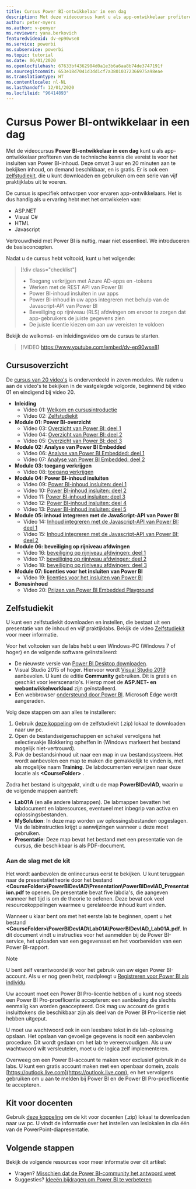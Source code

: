 ```yaml
---
title: Cursus Power BI-ontwikkelaar in een dag
description: Met deze videocursus kunt u als app-ontwikkelaar profiteren van de technische kennis die vereist is om Power BI-inhoud in te sluiten.
author: peter-myers
ms.author: v-pemyer
ms.reviewer: yana.berkovich
featuredvideoid: dv-ep90wse8
ms.service: powerbi
ms.subservice: powerbi
ms.topic: tutorial
ms.date: 06/01/2020
ms.openlocfilehash: 67633bf4362984d0a1e3b6a6aa8b74de3747191f
ms.sourcegitcommit: 653e18d7041d3dd1cf7a38010372366975a98eae
ms.translationtype: HT
ms.contentlocale: nl-NL
ms.lasthandoff: 12/01/2020
ms.locfileid: "96414893"
---
```

# <a name="power-bi-developer-in-a-day-course"></a>Cursus Power BI-ontwikkelaar in een dag

Met de videocursus **Power BI-ontwikkelaar in een dag** kunt u als app-ontwikkelaar profiteren van de technische kennis die vereist is voor het insluiten van Power BI-inhoud. Deze omvat 3 uur en 20 minuten aan te bekijken inhoud, on demand beschikbaar, en is gratis. Er is ook een [zelfstudiekit](#self-study-kit), die u kunt downloaden en gebruiken om een serie van vijf praktijklabs uit te voeren.

De cursus is specifiek ontworpen voor ervaren app-ontwikkelaars. Het is dus handig als u ervaring hebt met het ontwikkelen van:

- ASP.NET
- Visual C#
- HTML
- Javascript

Vertrouwdheid met Power BI is nuttig, maar niet essentieel. We introduceren de basisconcepten.

Nadat u de cursus hebt voltooid, kunt u het volgende:

> [!div class="checklist"]
> - Toegang verkrijgen met Azure AD-apps en -tokens
> - Werken met de REST API van Power BI
> - Power BI-inhoud insluiten in uw apps
> - Power BI-inhoud in uw apps integreren met behulp van de Javascript-API van Power BI
> - Beveiliging op rijniveau (RLS) afdwingen om ervoor te zorgen dat app-gebruikers de juiste gegevens zien
> - De juiste licentie kiezen om aan uw vereisten te voldoen

Bekijk de welkomst- en inleidingsvideo om de cursus te starten.

> [!VIDEO https://www.youtube.com/embed/dv-ep90wse8]

## <a name="course-outline"></a>Cursusoverzicht

De [cursus van 20 video's](https://www.youtube.com/playlist?list=PL1N57mwBHtN1AGWHnJMhtvJCIG_IlC07D) is onderverdeeld in zeven modules. We raden u aan de video's te bekijken in de vastgelegde volgorde, beginnend bij video 01 en eindigend bij video 20.

- **Inleiding**
  - Video 01: [Welkom en cursusintroductie](https://www.youtube.com/watch?v=dv-ep90wse8&list=PL1N57mwBHtN1AGWHnJMhtvJCIG_IlC07D)
  - Video 02: [Zelfstudiekit](https://www.youtube.com/watch?v=X0P9Mdqx7sY&list=PL1N57mwBHtN1AGWHnJMhtvJCIG_IlC07D)
- **Module 01: Power BI-overzicht**
  - Video 03: [Overzicht van Power BI: deel 1](https://www.youtube.com/watch?v=LD3RlDdRi-0&list=PL1N57mwBHtN1AGWHnJMhtvJCIG_IlC07D)
  - Video 04: [Overzicht van Power BI: deel 2](https://www.youtube.com/watch?v=jmHXlHI5hn0&list=PL1N57mwBHtN1AGWHnJMhtvJCIG_IlC07D)
  - Video 05: [Overzicht van Power BI: deel 3](https://www.youtube.com/watch?v=uujSR_7cfL4&list=PL1N57mwBHtN1AGWHnJMhtvJCIG_IlC07D)
- **Module 02: Analyse van Power BI Embedded**
  - Video 06: [Analyse van Power BI Embedded: deel 1](https://www.youtube.com/watch?v=2QBnfUwnuMk&list=PL1N57mwBHtN1AGWHnJMhtvJCIG_IlC07D)
  - Video 07: [Analyse van Power BI Embedded: deel 2](https://www.youtube.com/watch?v=7Jda5x7Qe7Q&list=PL1N57mwBHtN1AGWHnJMhtvJCIG_IlC07D)
- **Module 03: toegang verkrijgen**
  - Video 08: [toegang verkrijgen](https://www.youtube.com/watch?v=3dYCMTsDT3c&list=PL1N57mwBHtN1AGWHnJMhtvJCIG_IlC07D)
- **Module 04: Power BI-inhoud insluiten**
  - Video 09: [Power BI-inhoud insluiten: deel 1](https://www.youtube.com/watch?v=caKS8PQJnyo&list=PL1N57mwBHtN1AGWHnJMhtvJCIG_IlC07D)
  - Video 10: [Power BI-inhoud insluiten: deel 2](https://www.youtube.com/watch?v=XbYt8ZX3q9k&list=PL1N57mwBHtN1AGWHnJMhtvJCIG_IlC07D)
  - Video 11: [Power BI-inhoud insluiten: deel 3](https://www.youtube.com/watch?v=mXmFrHuYVh8&list=PL1N57mwBHtN1AGWHnJMhtvJCIG_IlC07D)
  - Video 12: [Power BI-inhoud insluiten: deel 4](https://www.youtube.com/watch?v=9YNm90K8FhA&list=PL1N57mwBHtN1AGWHnJMhtvJCIG_IlC07D)
  - Video 13: [Power BI-inhoud insluiten: deel 5](https://www.youtube.com/watch?v=hnZ7IWHrMFU&list=PL1N57mwBHtN1AGWHnJMhtvJCIG_IlC07D)
- **Module 05: inhoud integreren met de JavaScript-API van Power BI**
  - Video 14: [Inhoud integreren met de Javascript-API van Power BI: deel 1](https://www.youtube.com/watch?v=wmeEEHQmQqw&list=PL1N57mwBHtN1AGWHnJMhtvJCIG_IlC07D)
  - Video 15: [Inhoud integreren met de Javascript-API van Power BI: deel 2](https://www.youtube.com/watch?v=TSEjZl0dGfM&list=PL1N57mwBHtN1AGWHnJMhtvJCIG_IlC07D)
- **Module 06: beveiliging op rijniveau afdwingen**
  - Video 16: [beveiliging op rijniveau afdwingen: deel 1](https://www.youtube.com/watch?v=8O4hzGI8FFg&list=PL1N57mwBHtN1AGWHnJMhtvJCIG_IlC07D)
  - Video 17: [beveiliging op rijniveau afdwingen: deel 2](https://www.youtube.com/watch?v=8mxg8LtLx4I&list=PL1N57mwBHtN1AGWHnJMhtvJCIG_IlC07D)
  - Video 18: [beveiliging op rijniveau afdwingen: deel 3](https://www.youtube.com/watch?v=OdgtbIIM9pk&list=PL1N57mwBHtN1AGWHnJMhtvJCIG_IlC07D)
- **Module 07: licenties voor het insluiten van Power BI**
  - Video 19: [licenties voor het insluiten van Power BI](https://www.youtube.com/watch?v=ipmip6ARnks&list=PL1N57mwBHtN1AGWHnJMhtvJCIG_IlC07D)
- **Bonusinhoud**
  - Video 20: [Prijzen van Power BI Embedded Playground](https://www.youtube.com/watch?v=U3qeQRwWhRc&list=PL1N57mwBHtN1AGWHnJMhtvJCIG_IlC07D)

## <a name="self-study-kit"></a>Zelfstudiekit

U kunt een zelfstudiekit downloaden en instellen, die bestaat uit een presentatie van de inhoud en vijf praktijklabs. Bekijk de video [Zelfstudiekit](https://www.youtube.com/watch?v=X0P9Mdqx7sY) voor meer informatie.

Voor het voltooien van de labs hebt u een Windows-PC (Windows 7 of hoger) en de volgende software geïnstalleerd:

- De nieuwste versie van [Power BI Desktop downloaden](../fundamentals/desktop-get-the-desktop.md).
- Visual Studio 2015 of hoger. Hiervoor wordt [Visual Studio 2019](https://visualstudio.microsoft.com/downloads/) aanbevolen. U kunt de editie **Community** gebruiken. Dit is gratis en geschikt voor leerscenario's. Hierop moet de **ASP.NET- en webontwikkelworkload** zijn geïnstalleerd.
- Een webbrowser [ondersteund door Power BI](../fundamentals/power-bi-browsers.md). Microsoft Edge wordt aangeraden.

Volg deze stappen om aan alles te installeren:

1. Gebruik [deze koppeling](https://aka.ms/deviad-student) om de zelfstudiekit (.zip) lokaal te downloaden naar uw pc.
1. Open de bestandseigenschappen en schakel vervolgens het selectievakje Blokkering opheffen in (Windows markeert het bestand mogelijk niet-vertrouwd).
1. Pak de bestandsinhoud uit naar een map in uw bestandssysteem. Het wordt aanbevolen een map te maken die gemakkelijk te vinden is, met als mogelijke naam **Training**. De labdocumenten verwijzen naar deze locatie als **&lt;CourseFolder&gt;** .

Zodra het bestand is uitgepakt, vindt u de map **PowerBIDevIAD**, waarin u de volgende mappen aantreft:

- **Lab01A** (en alle andere labmappen). De labmappen bevatten het labdocument en labresources, eventueel met inbegrip van activa en oplossingsbestanden.
- **MySolution**: In deze map worden uw oplossingsbestanden opgeslagen. Via de labinstructies krijgt u aanwijzingen wanneer u deze moet gebruiken.
- **Presentatie**: Deze map bevat het bestand met een presentatie van de cursus, die beschikbaar is als PDF-document.

### <a name="get-started-with-the-kit"></a>Aan de slag met de kit

Het wordt aanbevolen de onlinecursus eerst te bekijken. U kunt teruggaan naar de presentatietheorie door het bestand **&lt;CourseFolder&gt;\PowerBIDevIAD\Presentation\PowerBIDevIAD_Presentation.pdf** te openen. De presentatie bevat five labdia's, die aangeven wanneer het tijd is om de theorie te oefenen. Deze bevat ook veel resourcekoppelingen waarmee u gerelateerde inhoud kunt vinden.

Wanneer u klaar bent om met het eerste lab te beginnen, opent u het bestand **&lt;CourseFolder&gt;\PowerBIDevIAD\Lab01A\PowerBIDevIAD_Lab01A.pdf**. In dit document vindt u instructies voor het aanmelden bij de Power BI-service, het uploaden van een gegevensset en het voorbereiden van een Power BI-rapport.

> [!NOTE]
> U bent zelf verantwoordelijk voor het gebruik van uw eigen Power BI-account. Als u er nog geen hebt, raadpleegt u [Registreren voor Power BI als individu](../fundamentals/service-self-service-signup-for-power-bi.md).
>
> Uw account moet een Power BI Pro-licentie hebben of u kunt nog steeds een Power BI Pro-proeflicentie accepteren: een aanbieding die slechts eenmalig kan worden geaccepteerd. Ook mag uw account de gratis insluittokens die beschikbaar zijn als deel van de Power BI Pro-licentie niet hebben uitgeput.
>
> U moet uw wachtwoord ook in een leesbare tekst in de lab-oplossing opslaan. Het opslaan van gevoelige gegevens is nooit een aanbevolen procedure. Dit wordt gedaan om het lab te vereenvoudigen. Als u uw wachtwoord wilt versleutelen, moet u de logica zelf implementeren.
>
> Overweeg om een Power BI-account te maken voor exclusief gebruik in de labs. U kunt een gratis account maken met een openbaar domein, zoals [https://outlook.live.com](https://outlook.live.com), en het vervolgens gebruiken om u aan te melden bij Power BI en de Power BI Pro-proeflicentie te accepteren.

## <a name="instructor-kit"></a>Kit voor docenten

Gebruik [deze koppeling](https://aka.ms/deviad-instructor) om de kit voor docenten (.zip) lokaal te downloaden naar uw pc. U vindt de informatie over het instellen van leslokalen in dia één van de PowerPoint-diapresentatie.

## <a name="next-steps"></a>Volgende stappen

Bekijk de volgende resources voor meer informatie over dit artikel:

- Vragen? [Misschien dat de Power BI-community het antwoord weet](https://community.powerbi.com/)
- Suggesties? [Ideeën bijdragen om Power BI te verbeteren](https://ideas.powerbi.com/)
